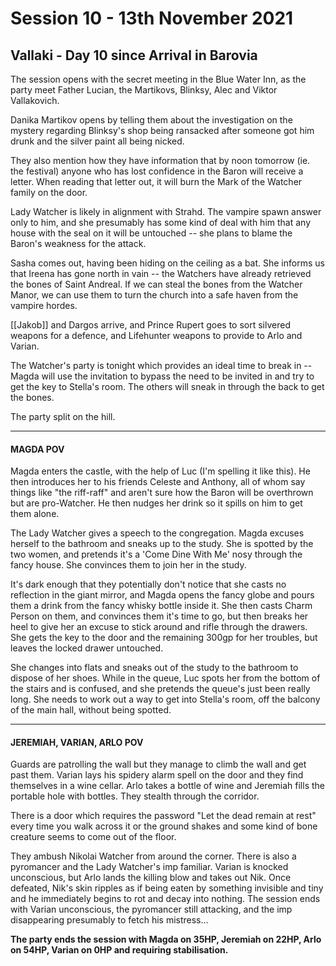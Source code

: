 # Session 10 - 13th November 2021

## Vallaki - Day 10 since Arrival in Barovia

The session opens with the secret meeting in the Blue Water Inn, as the party meet Father Lucian, the Martikovs, Blinksy, Alec and Viktor Vallakovich.

Danika Martikov opens by telling them about the investigation on the mystery regarding Blinksy's shop being ransacked after someone got him drunk and the silver paint all being nicked. 

They also mention how they have information that by noon tomorrow (ie. the festival) anyone who has lost confidence in the Baron will receive a letter. When reading that letter out, it will burn the Mark of the Watcher family on the door.

Lady Watcher is likely in alignment with Strahd. The vampire spawn answer only to him, and she presumably has some kind of deal with him that any house with the seal on it will be untouched -- she plans to blame the Baron's weakness for the attack.

Sasha comes out, having been hiding on the ceiling as a bat. She informs us that Ireena has gone north in vain -- the Watchers have already retrieved the bones of Saint Andreal. If we can steal the bones from the Watcher Manor, we can use them to turn the church into a safe haven from the vampire hordes.

[[Jakob]] and Dargos arrive, and Prince Rupert goes to sort silvered weapons for a defence, and Lifehunter weapons to provide to Arlo and Varian.

The Watcher's party is tonight which provides an ideal time to break in -- Magda will use the invitation to bypass the need to be invited in and try to get the key to Stella's room. The others will sneak in through the back to get the bones.

The party split on the hill. 

___

#### MAGDA POV

Magda enters the castle, with the help of Luc (I'm spelling it like this). He then introduces her to his friends Celeste and Anthony, all of whom say things like "the riff-raff" and aren't sure how the Baron will be overthrown but are pro-Watcher. He then nudges her drink so it spills on him to get them alone.

The Lady Watcher gives a speech to the congregation. Magda excuses herself to the bathroom and sneaks up to the study. She is spotted by the two women, and pretends it's a 'Come Dine With Me' nosy through the fancy house. She convinces them to join her in the study.

It's dark enough that they potentially don't notice that she casts no reflection in the giant mirror, and Magda opens the fancy globe and pours them a drink from the fancy whisky bottle inside it. She then casts Charm Person on them, and convinces them it's time to go, but then breaks her heel to give her an excuse to stick around and rifle through the drawers. She gets the key to the door and the remaining 300gp for her troubles, but leaves the locked drawer untouched.

She changes into flats and sneaks out of the study to the bathroom to dispose of her shoes. While in the queue, Luc spots her from the bottom of the stairs and is confused, and she pretends the queue's just been really long. She needs to work out a way to get into Stella's room, off the balcony of the main hall, without being spotted.

___

#### JEREMIAH, VARIAN, ARLO POV

Guards are patrolling the wall but they manage to climb the wall and get past them. Varian lays his spidery alarm spell on the door and they find themselves in a wine cellar. Arlo takes a bottle of wine and Jeremiah fills the portable hole with bottles. They stealth through the corridor. 

There is a door which requires the password "Let the dead remain at rest" every time you walk across it or the ground shakes and some kind of bone creature seems to come out of the floor.

They ambush Nikolai Watcher from around the corner. There is also a pyromancer and the Lady Watcher's imp familiar. Varian is knocked unconscious, but Arlo lands the killing blow and takes out Nik. Once defeated, Nik's skin ripples as if being eaten by something invisible and tiny and he immediately begins to rot and decay into nothing. The session ends with Varian unconscious, the pyromancer still attacking, and the imp disappearing presumably to fetch his mistress...

**The party ends the session with Magda on 35HP, Jeremiah on 22HP, Arlo on 54HP, Varian on 0HP and requiring stabilisation.**